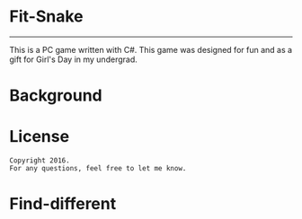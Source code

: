 # Fit-Snake
-----------------

This is a PC game written with C#. This game was designed for fun and as a gift for Girl's Day in my undergrad.

# Background


# License
    Copyright 2016.
    For any questions, feel free to let me know.
# Find-different
